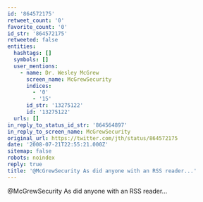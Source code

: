 ```yaml
---
id: '864572175'
retweet_count: '0'
favorite_count: '0'
id_str: '864572175'
retweeted: false
entities:
  hashtags: []
  symbols: []
  user_mentions:
    - name: Dr. Wesley McGrew
      screen_name: McGrewSecurity
      indices:
        - '0'
        - '15'
      id_str: '13275122'
      id: '13275122'
  urls: []
in_reply_to_status_id_str: '864564897'
in_reply_to_screen_name: McGrewSecurity
original_url: https://twitter.com/jth/status/864572175
date: '2008-07-21T22:55:21.000Z'
sitemap: false
robots: noindex
reply: true
title: '@McGrewSecurity As did anyone with an RSS reader...'
---
```


@McGrewSecurity As did anyone with an RSS reader...